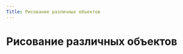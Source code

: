 ```yaml
---
Title: Рисование различных объектов
---
```



Рисование различных объектов
============================

<!-- TOC -->
